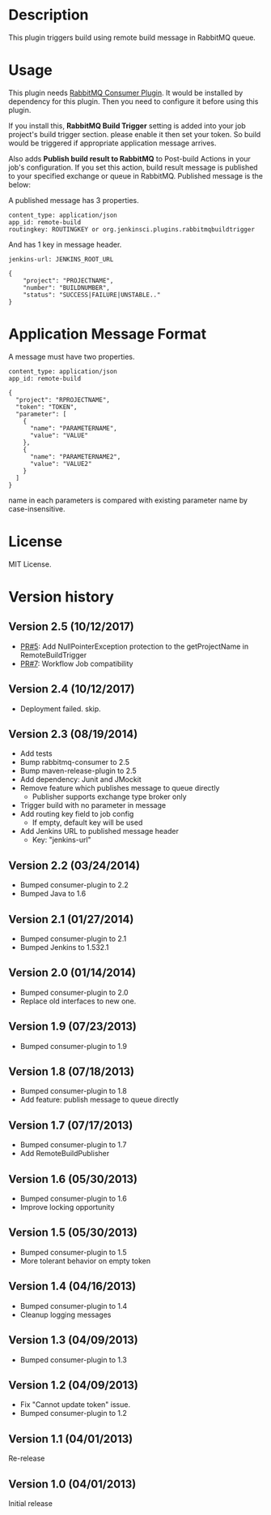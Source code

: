 # Description

This plugin triggers build using remote build message in RabbitMQ queue.

# Usage

This plugin needs [RabbitMQ Consumer
Plugin](https://wiki.jenkins.io/display/JENKINS/RabbitMQ+Consumer+Plugin).
It would be installed by dependency for this plugin. Then you need to
configure it before using this plugin.

If you install this, **RabbitMQ Build Trigger** setting is added into
your job project's build trigger section. please enable it then set your
token. So build would be triggered if appropriate application message
arrives.

Also adds **Publish build result to RabbitMQ** to Post-build Actions in
your job's configuration. If you set this action, build result message
is published to your specified exchange or queue in RabbitMQ. Published
message is the below:

A published message has 3 properties.

``` syntaxhighlighter-pre
content_type: application/json
app_id: remote-build
routingkey: ROUTINGKEY or org.jenkinsci.plugins.rabbitmqbuildtrigger
```

And has 1 key in message header.

``` syntaxhighlighter-pre
jenkins-url: JENKINS_ROOT_URL
```

``` syntaxhighlighter-pre
{
    "project": "PROJECTNAME",
    "number": "BUILDNUMBER",
    "status": "SUCCESS|FAILURE|UNSTABLE.."
}
```

# Application Message Format

A message must have two properties.

``` syntaxhighlighter-pre
content_type: application/json
app_id: remote-build
```

``` syntaxhighlighter-pre
{
  "project": "RPROJECTNAME",
  "token": "TOKEN",
  "parameter": [
    {
      "name": "PARAMETERNAME",
      "value": "VALUE"
    },
    {
      "name": "PARAMETERNAME2",
      "value": "VALUE2"
    }
  ]
}
```

name in each parameters is compared with existing parameter name by
case-insensitive.

# License

MIT License.

# Version history

## Version 2.5 (10/12/2017)

-   [PR\#5](https://github.com/jenkinsci/rabbitmq-build-trigger-plugin/pull/5): Add
    NullPointerException protection to the getProjectName in
    RemoteBuildTrigger
-   [PR\#7](https://github.com/jenkinsci/rabbitmq-build-trigger-plugin/pull/7): Workflow
    Job compatibility

## Version 2.4 (10/12/2017)

-   Deployment failed. skip.

## Version 2.3 (08/19/2014)

-   Add tests
-   Bump rabbitmq-consumer to 2.5
-   Bump maven-release-plugin to 2.5
-   Add dependency: Junit and JMockit
-   Remove feature which publishes message to queue directly
    -   Publisher supports exchange type broker only
-   Trigger build with no parameter in message
-   Add routing key field to job config
    -   If empty, default key will be used
-   Add Jenkins URL to published message header
    -   Key: "jenkins-url"

## Version 2.2 (03/24/2014)

-   Bumped consumer-plugin to 2.2
-   Bumped Java to 1.6

## Version 2.1 (01/27/2014)

-   Bumped consumer-plugin to 2.1
-   Bumped Jenkins to 1.532.1

## Version 2.0 (01/14/2014)

-   Bumped consumer-plugin to 2.0
-   Replace old interfaces to new one.

## Version 1.9 (07/23/2013)

-   Bumped consumer-plugin to 1.9

## Version 1.8 (07/18/2013)

-   Bumped consumer-plugin to 1.8
-   Add feature: publish message to queue directly

## Version 1.7 (07/17/2013)

-   Bumped consumer-plugin to 1.7
-   Add RemoteBuildPublisher

## Version 1.6 (05/30/2013)

-   Bumped consumer-plugin to 1.6
-   Improve locking opportunity

## Version 1.5 (05/30/2013)

-   Bumped consumer-plugin to 1.5
-   More tolerant behavior on empty token

## Version 1.4 (04/16/2013)

-   Bumped consumer-plugin to 1.4
-   Cleanup logging messages

## Version 1.3 (04/09/2013)

-   Bumped consumer-plugin to 1.3

## Version 1.2 (04/09/2013)

-   Fix "Cannot update token" issue.
-   Bumped consumer-plugin to 1.2

## Version 1.1 (04/01/2013)

Re-release

## Version 1.0 (04/01/2013)

Initial release
